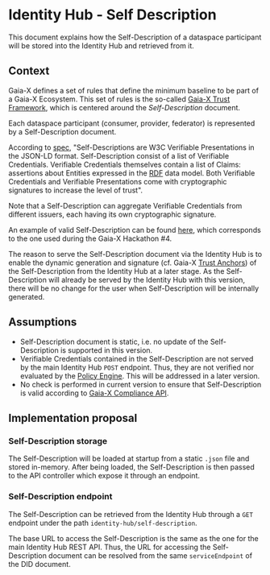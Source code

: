 # Identity Hub - Self Description

This document explains how the Self-Description of a dataspace participant will be stored into the Identity Hub and retrieved from it.

## Context

Gaia-X defines a set of rules that define the minimum baseline to be part of a Gaia-X Ecosystem. This set of rules is the so-called
[Gaia-X Trust Framework](https://gaia-x.gitlab.io/policy-rules-committee/trust-framework/), which is centered around the _Self-Description_ document.

Each dataspace participant (consumer, provider, federator) is represented by a Self-Description document.

According to [spec](https://gaia-x.eu/wp-content/uploads/2022/06/Gaia-x-Architecture-Document-22.04-Release.pdf),
"Self-Descriptions are W3C Verifiable Presentations in the JSON-LD format. Self-Description consist of a list of
Verifiable Credentials. Verifiable Credentials themselves contain a list of Claims: assertions about Entities
expressed in the [RDF](https://www.w3.org/RDF/) data model. Both Verifiable Credentials and Verifiable Presentations come with
cryptographic signatures to increase the level of trust".

Note that a Self-Description can aggregate Verifiable Credentials from different issuers, each having its own cryptographic signature.

An example of valid Self-Description can be found [here](https://gitlab.com/gaia-x/gaia-x-community/gx-hackathon/gx-hackathon-4/-/blob/2e2023a52d2850448c2b745e415ece481811de40/Example%20Self-Descriptions/participantEdc.txt), which corresponds to the one used during the Gaia-X Hackathon #4.

The reason to serve the Self-Description document via the Identity Hub is to enable the dynamic generation and signature (cf. Gaia-X [Trust Anchors](https://gaia-x.eu/wp-content/uploads/2022/05/Gaia-X-Trust-Framework-22.04.pdf)) of the Self-Description from the Identity Hub
at a later stage. As the Self-Description will already be served by the Identity Hub with this version, there will be no change for the user when Self-Description will be internally generated.

## Assumptions

- Self-Description document is static, i.e. no update of the Self-Description is supported in this version.
- Verifiable Credentials contained in the Self-Description are not served by the main Identity Hub `POST` endpoint.
  Thus, they are not verified nor evaluated by the [Policy Engine](../2022-07-01-get-claims/README.md). This will be addressed in a later version.
- No check is performed in current version to ensure that Self-Description is valid according to [Gaia-X Compliance API](https://compliance.gaia-x.eu/docs/#/).

## Implementation proposal

### Self-Description storage

The Self-Description will be loaded at startup from a static `.json` file and stored in-memory. After being loaded, the Self-Description is then passed
to the API controller which expose it through an endpoint.

### Self-Description endpoint

The Self-Description can be retrieved from the Identity Hub through a `GET` endpoint under the path `identity-hub/self-description`.

The base URL to access the Self-Description is the same as the one for the main Identity Hub REST API. Thus, the URL for accessing
the Self-Description document can be resolved from the same `serviceEndpoint` of the DID document.
